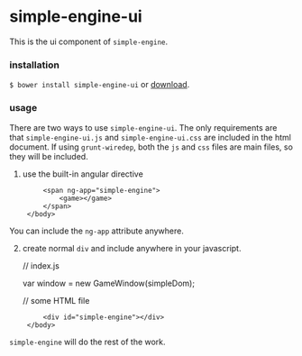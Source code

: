 # simple-engine-ui
This is the ui component of `simple-engine`.

### installation
`$ bower install simple-engine-ui` or [download](https://github.com/apizzimenti/simple-engine-ui/archive/master.zip).

### usage
There are two ways to use `simple-engine-ui`. The only requirements are that
`simple-engine-ui.js` and `simple-engine-ui.css` are included in the html document.
If using `grunt-wiredep`, both the `js` and `css` files are main files, so they will be
included.

1. use the built-in angular directive


    <html>
        <head>
            <link href="path/to/simple-engine-ui.css" rel="stylesheet" type="text/css">
        </head>
        <body>
            <script href="path/to/simple-engine-ui.js"></script>
            
            <span ng-app="simple-engine">
                <game></game>
            </span>
        </body>
    </html>
    
You can include the `ng-app` attribute anywhere.
    
2. create normal `div` and include anywhere in your javascript.


    // index.js
    
    var window = new GameWindow(simpleDom);
    
    // some HTML file
    
    <html>
        <head>
            <link href="path/to/simple-engine-ui.css" rel="stylesheet" type="text/css">
        </head>
        <body>
            <script href="path/to/simple-engine-ui.js"></script>
            <script href="index.js"></script>
            
            <div id="simple-engine"></div>
        </body>
    </html>
    
`simple-engine` will do the rest of the work.